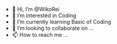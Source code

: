 - 👋 Hi, I’m @WikoRei
- 👀 I’m interested in Coding
- 🌱 I’m currently learning Basic of Coding
- 💞️ I’m looking to collaborate on ...
- 📫 How to reach me ...

<!---
WikoRei/WikoRei is a ✨ special ✨ repository because its `README.md` (this file) appears on your GitHub profile.
You can click the Preview link to take a look at your changes.
--->
